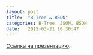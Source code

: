 ```yaml
---
layout: post
title:  "B-Tree & BSON"
categories: B-Tree, JSON, BSON
date:   2015-03-21 16:30:47
---
```


[Ссылка на презентацию][presentation].


[presentation]: {{site.baseurl}}/content/B-Tree.pdf
